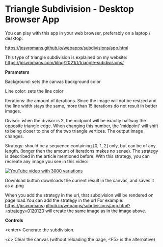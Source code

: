 # Triangle Subdivision - Desktop Browser App
You can play with this app in your web browser, preferably on a laptop / desktop:

https://josvromans.github.io/webapps/subdivisions/app.html

This type of triangle subdivision is explained on my website:
https://josvromans.com/blog/2021/1/triangle-subdivisions/


**Parameters**

Background: sets the canvas background color

Line color: sets the line color

Iterations: the amount of iterations. Since the image will not be resized and the line width stays the same, more than 15 iterations do not result in better images.

Divisor: when the divisor is 2, the midpoint will be exactly halfway the opposite triangle edge. 
When changing this number, the 'midpoint' will shift to being closer to one of the two triangle vertices. The output image changes.

Strategy: should be a sequence containing [0, 1, 2] only, but can be of any length. (longer then the amount of iterations makes no sense).
The strategy is described in the article mentioned before. With this strategy, you can recreate any image you see in this video:

[![YouTube video with 3000 variations](https://img.youtube.com/vi/pFiiVXwEKnA/0.jpg)](https://youtu.be/pFiiVXwEKnA)

Download button downloads the current result in the canvas, and saves it as a .png

When you add the strategy in the url, that subdivision will be rendered on page load.You can add the strategy in the url
For example:
https://josvromans.github.io/webapps/subdivisions/app.html?=strategy=0120120 will create the same image as in the image above.

**Controls**

&lt;enter&gt; Generate the subdivision.

&lt;c&gt; Clear the canvas (without reloading the page, &lt;F5&gt; is the alternative)

